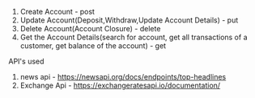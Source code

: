 1. Create Account - post
2. Update Account(Deposit,Withdraw,Update Account Details) - put
3. Delete Account(Account Closure) - delete
4. Get the Account Details(search for account, get all transactions of a customer, get balance of the account) - get



API's used 

1. news api - https://newsapi.org/docs/endpoints/top-headlines
2. Exchange Api - https://exchangeratesapi.io/documentation/